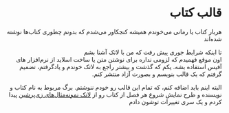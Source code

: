 <div dir="rtl",>
<h1>
قالب کتاب
</h1>

<p>
هربار کتاب یا رمانی می‌خوندم
همیشه کنجکاور می‌شدم که بدونم چطوری کتاب‌ها نوشته شده‌اند
</p>

<p>
تا اینکه شرایط جوری پیش رفت که من با لاتک آشنا بشم </br>
اون موقع فهمیدم که لزومی نداره برای نوشتن متن یا ساخت اسلاید از نرم‌افزار های آفیس استفاده بشه.
یکم که گذشت و بیشتر راجع به لاتک خوندم و یاد‌گرفتم، تضمیم گرفتم که یک قالب بنویسم و بصورت آزاد منتشر کنم.
</p>

<p>
البته اینم باید اضافه کنم، که تمام این قالب رو خودم ننوشتم.
برگ مربوط به نام کتاب و نویسنده
و طرح نمایش شروع هر فصل از کتاب رو از 
<a href="http://parsilatex.com/examples/">لاتک نمونه‌مثال‌های زی‌پرشین</a>
پیدا کردم و یک سری تغییرات توشون دادم
</p>
</div>
